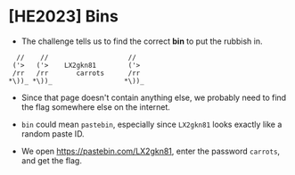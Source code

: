 # [HE2023] Bins

- The challenge tells us to find the correct **bin** to put the rubbish in.

```
  //    //                    //
 ('>   ('>    LX2gkn81        ('>
 /rr   /rr       carrots      /rr
*\))_ *\))_                  *\))_
```

- Since that page doesn't contain anything else, we probably need to find the flag somewhere else on the internet.

- `bin` could mean `pastebin`, especially since `LX2gkn81` looks exactly like a random paste ID.

- We open https://pastebin.com/LX2gkn81, enter the password `carrots`, and get the flag.
